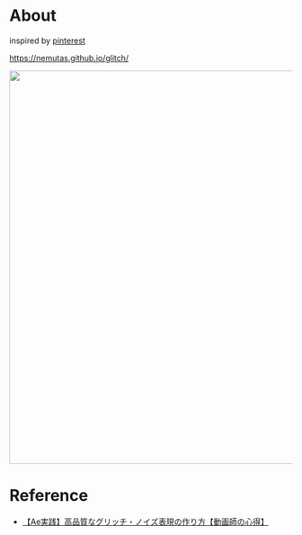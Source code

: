 # About

inspired by [pinterest](https://www.pinterest.jp/pin/640355640811227422/)

https://nemutas.github.io/glitch/

<img src='https://github.com/nemutas/glitch/assets/46724121/3afba705-9999-444d-9018-a64f007fdee1' alt='' width='700' />

# Reference
- [【Ae実践】高品質なグリッチ・ノイズ表現の作り方【動画師の心得】](https://www.youtube.com/watch?v=zyRCDYmO1VQ)
